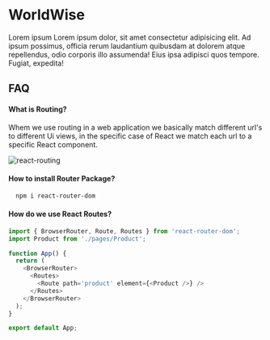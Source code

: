 
# WorldWise

Lorem ipsum Lorem ipsum dolor, sit amet consectetur adipisicing elit. Ad ipsum possimus, officia rerum laudantium quibusdam at dolorem atque repellendus, odio corporis illo assumenda! Eius ipsa adipisci quos tempore. Fugiat, expedita!



## FAQ


#### What is Routing?

Whem we use routing in a web application we basically match different url's to different Ui views, in the specific case of React we match each url to a specific React component. 

![react-routing](https://github.com/SaadMahi/68-Worldwise/assets/117567622/4586f7e3-6e5d-4964-84ce-49fc8b11b487)


#### How to install Router Package?

```bash
  npm i react-router-dom
```


#### How do we use React Routes?

```javascript
import { BrowserRouter, Route, Routes } from 'react-router-dom';
import Product from './pages/Product';

function App() {
  return (
    <BrowserRouter>
      <Routes>
        <Route path='product' element={<Product />} />
      </Routes>
    </BrowserRouter>
  );
}

export default App;
```



